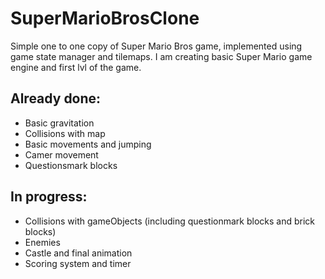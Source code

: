 # SuperMarioBrosClone
Simple one to one copy of Super Mario Bros game, implemented using game state manager and tilemaps.
I am creating basic Super Mario game engine and first lvl of the game.


Already done: 
-------------
- Basic gravitation
- Collisions with map
- Basic movements and jumping
- Camer movement
- Questionsmark blocks

In progress:
-----
- Collisions with gameObjects (including questionmark blocks and brick blocks)
- Enemies
- Castle and final animation
- Scoring system and timer

